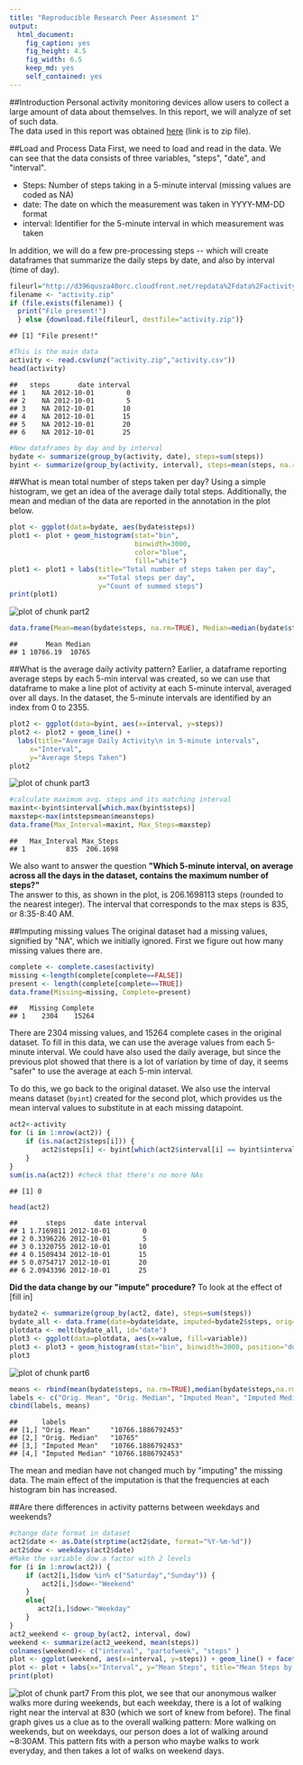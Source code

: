 ```yaml
---
title: "Reproducible Research Peer Assesment 1"
output:
  html_document:
    fig_caption: yes
    fig_height: 4.5
    fig_width: 6.5
    keep_md: yes
    self_contained: yes    
---
```


##Introduction
Personal activity monitoring devices allow users to collect a large amount of data about themselves. In this report, we will analyze of set of such data.  
The data used in this report was obtained [here](https://d396qusza40orc.cloudfront.net/repdata%2Fdata%2Factivity.zip) (link is to zip file).





##Load and Process Data 
First, we need to load and read in the data. We can see that the data consists of three variables, "steps", "date", and "interval".  

* Steps: Number of steps taking in a 5-minute interval (missing values are coded as NA)  
* date: The date on which the measurement was taken in YYYY-MM-DD format  
* interval: Identifier for the 5-minute interval in which measurement was taken  

In addition, we will do a few pre-processing steps -- which will create dataframes that summarize the daily steps by date, and also by interval (time of day).


```r
fileurl="http://d396qusza40orc.cloudfront.net/repdata%2Fdata%2Factivity.zip"
filename <- "activity.zip"
if (file.exists(filename)) {
  print("File present!")
  } else {download.file(fileurl, destfile="activity.zip")}
```

```
## [1] "File present!"
```

```r
#This is the main data
activity <- read.csv(unz("activity.zip","activity.csv"))
head(activity) 
```

```
##   steps       date interval
## 1    NA 2012-10-01        0
## 2    NA 2012-10-01        5
## 3    NA 2012-10-01       10
## 4    NA 2012-10-01       15
## 5    NA 2012-10-01       20
## 6    NA 2012-10-01       25
```

```r
#New dataframes by day and by interval
bydate <- summarize(group_by(activity, date), steps=sum(steps))
byint <- summarize(group_by(activity, interval), steps=mean(steps, na.rm=TRUE))
```

##What is mean total number of steps taken per day? 
Using a simple histogram, we get an idea of the average daily total steps. Additionally, the mean and median of the data are reported in the annotation in the plot below.  


```r
plot <- ggplot(data=bydate, aes(bydate$steps))
plot1 <- plot + geom_histogram(stat="bin",
                               binwidth=3000,
                               color="blue", 
                               fill="white")
plot1 <- plot1 + labs(title="Total number of steps taken per day",
                      x="Total steps per day",
                      y="Count of summed steps")
print(plot1)
```

![plot of chunk part2](figure/part2-1.png) 

```r
data.frame(Mean=mean(bydate$steps, na.rm=TRUE), Median=median(bydate$steps, na.rm=TRUE))
```

```
##       Mean Median
## 1 10766.19  10765
```

##What is the average daily activity pattern?
Earlier, a dataframe reporting average steps by each 5-min interval was created, so we can use that dataframe to make a line plot of activity at each 5-minute interval, averaged over all days. In the dataset, the 5-minute intervals are identified by an index from 0 to 2355.  


```r
plot2 <- ggplot(data=byint, aes(x=interval, y=steps))
plot2 <- plot2 + geom_line() +
  labs(title="Average Daily Activity\n in 5-minute intervals",
     x="Interval",
     y="Average Steps Taken")
plot2
```

![plot of chunk part3](figure/part3-1.png) 

```r
#calculate maximum avg. steps and its matching interval
maxint<-byint$interval[which.max(byint$steps)]
maxstep<-max(intstepsmean$meansteps)
data.frame(Max_Interval=maxint, Max_Steps=maxstep)
```

```
##   Max_Interval Max_Steps
## 1          835  206.1698
```

We also want to answer the question **"Which 5-minute interval, on average across all the days in the dataset, contains the maximum number of steps?"**  
The answer to this, as shown in the plot, is 206.1698113 steps (rounded to the nearest integer). The interval that corresponds to the max steps is 835, or 8:35-8:40 AM. 

##Imputing missing values
The original dataset had a missing values, signified by "NA", which we initially ignored. First we figure out how many missing values there are.


```r
complete <- complete.cases(activity)
missing <-length(complete[complete==FALSE])
present <- length(complete[complete==TRUE])
data.frame(Missing=missing, Complete=present)
```

```
##   Missing Complete
## 1    2304    15264
```

There are 2304 missing values, and 15264 complete cases in the original dataset. To fill in this data, we can use the average values from each 5-minute interval. We could have also used the daily average, but since the previous plot showed that there is a lot of variation by time of day, it seems "safer" to use the average at each 5-min interval.

To do this, we go back to the original dataset. We also use the interval means dataset (`byint`) created for the second plot, which provides us the mean interval values to substitute in at each missing datapoint.


```r
act2<-activity
for (i in 1:nrow(act2)) {
    if (is.na(act2$steps[i])) {
        act2$steps[i] <- byint[which(act2$interval[i] == byint$interval), ]$steps
    }
}
sum(is.na(act2)) #check that there's no more NAs
```

```
## [1] 0
```

```r
head(act2)
```

```
##       steps       date interval
## 1 1.7169811 2012-10-01        0
## 2 0.3396226 2012-10-01        5
## 3 0.1320755 2012-10-01       10
## 4 0.1509434 2012-10-01       15
## 5 0.0754717 2012-10-01       20
## 6 2.0943396 2012-10-01       25
```

**Did the data change by our "impute" procedure?**
To look at the effect of [fill in]


```r
bydate2 <- summarize(group_by(act2, date), steps=sum(steps))
bydate_all <- data.frame(date=bydate$date, imputed=bydate2$steps, orig=bydate$steps)
plotdata <- melt(bydate_all, id="date")
plot3 <- ggplot(data=plotdata, aes(x=value, fill=variable))
plot3 <- plot3 + geom_histogram(stat="bin", binwidth=3000, position="dodge")
plot3
```

![plot of chunk part6](figure/part6-1.png) 

```r
means <- rbind(mean(bydate$steps, na.rm=TRUE),median(bydate$steps,na.rm=TRUE),mean(bydate2$steps),median(bydate2$steps))
labels <- c("Orig. Mean", "Orig. Median", "Imputed Mean", "Imputed Median")
cbind(labels, means)
```

```
##      labels                             
## [1,] "Orig. Mean"     "10766.1886792453"
## [2,] "Orig. Median"   "10765"           
## [3,] "Imputed Mean"   "10766.1886792453"
## [4,] "Imputed Median" "10766.1886792453"
```

The mean and median have not changed much by "imputing" the missing data. The main effect of the imputation is that the frequencies at each histogram bin has increased. 

##Are there differences in activity patterns between weekdays and weekends?


```r
#change date format in dataset
act2$date <- as.Date(strptime(act2$date, format="%Y-%m-%d"))
act2$dow <- weekdays(act2$date)
#Make the variable dow a factor with 2 levels
for (i in 1:nrow(act2)) {                                       
    if (act2[i,]$dow %in% c("Saturday","Sunday")) {             
        act2[i,]$dow<-"Weekend"                               
    }
    else{
       act2[i,]$dow<-"Weekday"                                
    }
}
act2_weekend <- group_by(act2, interval, dow)
weekend <- summarize(act2_weekend, mean(steps))
colnames(weekend)<- c("interval", "partofweek", "steps" )
plot <- ggplot(weekend, aes(x=interval, y=steps)) + geom_line() + facet_grid(.~partofweek, scales="free", space="free")
plot <- plot + labs(x="Interval", y="Mean Steps", title="Mean Steps by 5-min Interval\n Weekend vs. Weekdays") 
print(plot)
```

![plot of chunk part7](figure/part7-1.png) 
From this plot, we see that our anonymous walker walks more during weekends, but each weekday, there is a lot of walking right near the interval at 830 (which we sort of knew from before). The final graph gives us a clue as to the overall walking pattern: More walking on weekends, but on weekdays, our person does a lot of walking around ~8:30AM. This pattern fits with a person who maybe walks to work everyday, and then takes a lot of walks on weekend days. 



